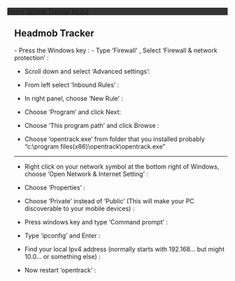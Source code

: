 
<link rel="stylesheet" href="https://cdnjs.cloudflare.com/ajax/libs/font-awesome/4.7.0/css/font-awesome.min.css">
<style>
@import "{{ headmob.github.io }}";

header {
  display: none;
}
.topnav {
  overflow: hidden;
  background-color: #333;
}

.topnav a {
  float: left;
  display: block;
  color: #f2f2f2;
  text-align: center;
  padding: 14px 16px;
  text-decoration: none;
  font-size: 17px;
}

.topnav a:hover {
  background-color: #dde;
  color: black;
}

.topnav a.active {
  background-color: #edbb2f;
  color: white;
}

.topnav .icon {
  display: none;
}

@media screen and (max-width: 600px) {
  .topnav a:not(:first-child) {display: none;}
  .topnav a.icon {
    float: right;
    display: block;
  }
}

@media screen and (max-width: 600px) {
  .topnav.responsive {position: relative;}
  .topnav.responsive .icon {
    position: absolute;
    right: 0;
    top: 0;
  }
  .topnav.responsive a {
    float: none;
    display: block;
    text-align: left;
  }
}
</style>

<div class="topnav" id="myTopnav">
  <a href="/">Home</a>
  <a href="#script">Scripts</a>
  <a href="#tutorial" class="active">Tutorial</a>
  <a href="#about">About</a>
  <a href="javascript:void(0);" class="icon" onclick="myFunction()">
    <i class="fa fa-bars"></i>
  </a>
</div>

<div style="padding-left:16px">
  <h2>Headmob Tracker</h2>
  - Press the Windows key :
 - Type ‘Firewall' , Select ‘Firewall & network protection’ :
 
- Scroll down and select ‘Advanced settings’:
 - From left select ‘Inbound Rules’ :
 
- In right panel, choose ‘New Rule’ :
 - Choose ‘Program’ and click Next:
 
- Choose ‘This program path’ and click Browse :
 - Choose ‘opentrack.exe’ from folder that you installed probably “c:\program files(x86)\opentrack\opentrack.exe”
 ------------------------------------

- Right click on your network symbol at the bottom right of Windows, choose ‘Open Network & Internet Setting’ :
 - Choose ‘Properties’ :
 
- Choose ‘Private’ instead of ‘Public’ (This will make your PC discoverable to your mobile devices) :
 
- Press windows key and type ‘Command prompt’ :
 - Type ‘ipconfig’ and Enter :
 
- Find your local Ipv4 address (normally starts with 192.168... but might 10.0... or something else) :
 - Now restart ‘opentrack’ :
 
</div>

<script>
function myFunction() {
  var x = document.getElementById("myTopnav");
  if (x.className === "topnav") {
    x.className += " responsive";
  } else {
    x.className = "topnav";
  }
}
</script>


